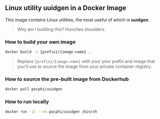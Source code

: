 ## Linux utility uuidgen in a Docker Image

This image contains Linux utilities, the most useful of which is **uuidgen**.
> Why am I building this? Hunches shoulders.

### How to build your own image

```bash
docker build -t {prefix}/{image-name} .
```
> Replace `{prefix}/{image-name}` with your your prefix and image that you'll use to source the image from your private container registry.

### How to source the pre-built image from Dockerhub

```bash
docker pull pacphi/uuidgen
```

### How to run locally

```bash
docker run -it --rm pacphi/uuidgen /bin/sh
```

